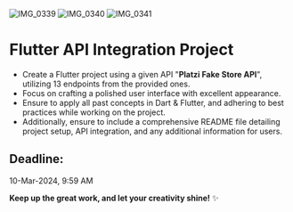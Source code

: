![IMG_0339](https://github.com/Saod5557/Project-6/assets/124809082/2940b9e7-65cb-4c43-9c02-aaf9d00598e0)
![IMG_0340](https://github.com/Saod5557/Project-6/assets/124809082/eecbbbd3-2bab-49ec-bfb8-4f2aafb6bf51)
![IMG_0341](https://github.com/Saod5557/Project-6/assets/124809082/3751e7b2-f190-4eb9-98c3-9e4ecdd4fb65)



# Flutter API Integration Project
- Create a Flutter project using a given API "**Platzi Fake Store API**", utilizing 13 endpoints from the provided ones.
- Focus on crafting a polished user interface with excellent appearance.
- Ensure to apply all past concepts in Dart & Flutter, and adhering to best practices while working on the project.
- Additionally, ensure to include a comprehensive README file detailing project setup, API integration, and any additional information for users.

## Deadline:
10-Mar-2024, 9:59 AM

**Keep up the great work, and let your creativity shine!** ✨
